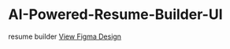 # AI-Powered-Resume-Builder-UI
resume builder
[View Figma Design](https://www.figma.com/design/W2yVwRzf9XxrSxk17DxhFt/AI-Powered-Resume-Builder-UI?node-id=1-2&t=z9k9Wcq3AmAOHMCR-1)
